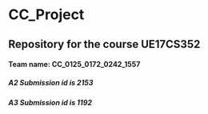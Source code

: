 # CC_Project

## Repository for the course UE17CS352

#### Team name: CC_0125_0172_0242_1557

##### A2 Submission id is 2153
##### A3 Submission id is 1192
